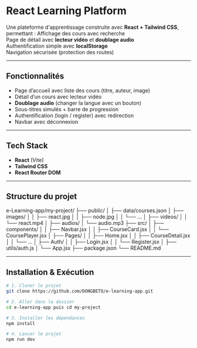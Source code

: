# React Learning Platform

Une plateforme d'apprentissage construite avec **React + Tailwind CSS**, permettant :
Affichage des cours avec recherche  
Page de détail avec **lecteur vidéo** et **doublage audio**  
Authentification simple avec **localStorage**  
Navigation sécurisée (protection des routes)  

---

## Fonctionnalités

- Page d’accueil avec liste des cours (titre, auteur, image)
- Détail d’un cours avec lecteur vidéo
- **Doublage audio** (changer la langue avec un bouton)
- Sous-titres simulés + barre de progression
- Authentification (login / register) avec redirection
- Navbar avec déconnexion

---

##  Tech Stack

- **React** (Vite)
- **Tailwind CSS**
- **React Router DOM**

---

##  Structure du projet

e-Learning-app/my-project/
├── public/
│   ├── data/courses.json
│   ├── images/
│   │   ├── react.jpg
│   │   ├── node.jpg
│   │   └── ...
│   ├── videos/
│   │   └── react.mp4
│   ├── audios/
│       └── audio.mp3
├── src/
│   ├── components/
│   │   ├── Navbar.jsx
│   │   ├── CourseCard.jsx
│   │   └── CoursePlayer.jsx
│   ├── Pages/
│   │   ├── Home.jsx
│   │   ├── CourseDetail.jsx
│   │   └── ...
│   ├── Auth/
│   │   ├── Login.jsx
│   │   └── Register.jsx
│   ├── utils/auth.js
│   └── App.jsx
├── package.json
└── README.md


---

## Installation & Exécution

```bash
# 1. Cloner le projet
git clone https://github.com/DONGBETO/e-learning-app.git

# 2. Aller dans le dossier
cd e-learning-app puis cd my-project

# 3. Installer les dépendances
npm install

# 4. Lancer le projet
npm run dev

